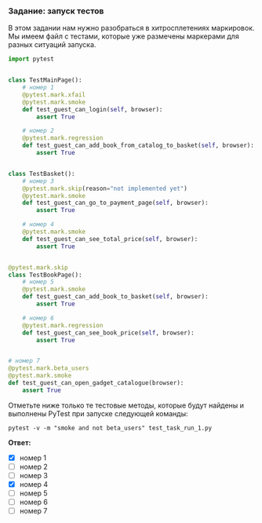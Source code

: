 ### Задание: запуск тестов
В этом задании нам нужно разобраться в хитросплетениях маркировок.
Мы имеем файл с тестами, которые уже размечены маркерами для разных ситуаций запуска.

```python
import pytest


class TestMainPage():
    # номер 1
    @pytest.mark.xfail
    @pytest.mark.smoke
    def test_guest_can_login(self, browser):
        assert True

    # номер 2
    @pytest.mark.regression
    def test_guest_can_add_book_from_catalog_to_basket(self, browser):
        assert True


class TestBasket():
    # номер 3
    @pytest.mark.skip(reason="not implemented yet")
    @pytest.mark.smoke
    def test_guest_can_go_to_payment_page(self, browser):
        assert True

    # номер 4
    @pytest.mark.smoke
    def test_guest_can_see_total_price(self, browser):
        assert True


@pytest.mark.skip
class TestBookPage():
    # номер 5
    @pytest.mark.smoke
    def test_guest_can_add_book_to_basket(self, browser):
        assert True

    # номер 6
    @pytest.mark.regression
    def test_guest_can_see_book_price(self, browser):
        assert True


# номер 7
@pytest.mark.beta_users
@pytest.mark.smoke
def test_guest_can_open_gadget_catalogue(browser):
    assert True
```

Отметьте ниже только те тестовые методы, которые будут найдены и выполнены PyTest при запуске следующей команды: 
```
pytest -v -m "smoke and not beta_users" test_task_run_1.py
```


**Ответ:**
- [X] номер 1
- [ ] номер 2
- [ ] номер 3
- [X] номер 4
- [ ] номер 5
- [ ] номер 6
- [ ] номер 7